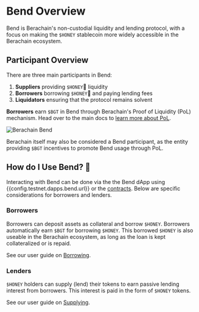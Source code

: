 <script setup>
  import config from '@berachain/config/constants.json';
</script>

# Bend Overview

Bend is Berachain's non-custodial liquidity and lending protocol, with a focus on making the `$HONEY` stablecoin more widely accessible in the Berachain ecosystem.

## Participant Overview

There are three main participants in Bend:

1. **Suppliers** providing `$HONEY`🍯 liquidity
2. **Borrowers** borrowing `$HONEY`🍯 and paying lending fees
3. **Liquidators** ensuring that the protocol remains solvent

**Borrowers** earn `$BGT` in Bend through Berachain's Proof of Liquidity (PoL) mechanism. Head over to the main docs to [learn more about PoL](https://docs.berachain.com/learn/what-is-proof-of-liquidity).

<a :href="config.testnet.dapps.bend.url">

![Berachain Bend](/assets/how-bend-works-2.png)

</a>

Berachain itself may also be considered a Bend participant, as the entity providing `$BGT` incentives to promote Bend usage through PoL.

## How do I Use Bend? 🤔

Interacting with Bend can be done via the the Bend dApp using <a target="_blank" :href="config.testnet.dapps.bend.url">{{config.testnet.dapps.bend.url}}</a> or the [contracts](/developers/deployed-contracts). Below are specific considerations for borrowers and lenders.

### Borrowers

Borrowers can deposit assets as collateral and borrow `$HONEY`. Borrowers automatically earn `$BGT` for borrowing `$HONEY`. This borrowed `$HONEY` is also useable in the Berachain ecosystem, as long as the loan is kept collateralized or is repaid.

See our user guide on [Borrowing](/learn/guides/borrowing-and-repaying-honey).

### Lenders

`$HONEY` holders can supply (lend) their tokens to earn passive lending interest from borrowers. This interest is paid in the form of `$HONEY` tokens.

See our user guide on [Supplying](/learn/guides/supply-honey).
